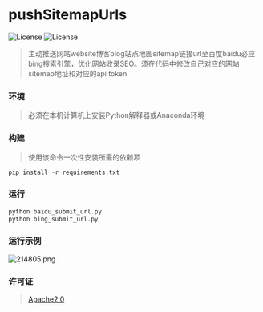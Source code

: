 # pushSitemapUrls

![License](https://img.shields.io/badge/License-Apache2.0-brightgreen) ![License](https://img.shields.io/badge/Version-v1.2.3-yellow)

> 主动推送网站website博客blog站点地图sitemap链接url至百度baidu必应bing搜索引擎，优化网站收录SEO。须在代码中修改自己对应的网站sitemap地址和对应的api token

### 环境

> 必须在本机计算机上安装Python解释器或Anaconda环境

### 构建

>使用该命令一次性安装所需的依赖项

```python
pip install -r requirements.txt
```

### 运行

```bash
python baidu_submit_url.py
python bing_submit_url.py
```

### 运行示例
![214805.png](https://s2.loli.net/2023/08/01/xBuhXCHPwWQ91kA.png)

### 许可证

>[Apache2.0](./LICENSE)
